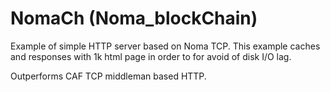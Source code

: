 # NomaCh (Noma_blockChain)

Example of simple HTTP server based on Noma TCP.
This example caches and responses with 1k html page in order to for avoid of disk I/O lag.

Outperforms CAF TCP middleman based HTTP.